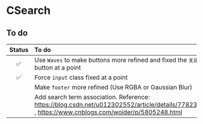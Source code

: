 # CSearch
## To do
| Status | To do |
| :----: | :---- |
| :white_check_mark: | Use `Waves` to make buttons more refined and fixed the `关闭` button at a point |
| :white_check_mark: | Force `input` class fixed at a point |
|  | Make `footer` more refined (Use RGBA or Gaussian Blur) |
|  | Add search term association. Reference: https://blog.csdn.net/u012302552/article/details/77823624 , https://www.cnblogs.com/woider/p/5805248.html |

